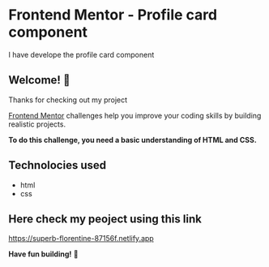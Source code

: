 # Frontend Mentor - Profile card component

I have develope the profile card component

## Welcome! 👋

Thanks for checking out my project

[Frontend Mentor](https://www.frontendmentor.io) challenges help you improve your coding skills by building realistic projects.

**To do this challenge, you need a basic understanding of HTML and CSS.**

## Technolocies used

- html
- css

## Here check my peoject using this link

https://superb-florentine-87156f.netlify.app

**Have fun building!** 🚀
